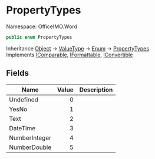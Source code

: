 # PropertyTypes

Namespace: OfficeIMO.Word

```csharp
public enum PropertyTypes
```

Inheritance [Object](https://docs.microsoft.com/en-us/dotnet/api/system.object) → [ValueType](https://docs.microsoft.com/en-us/dotnet/api/system.valuetype) → [Enum](https://docs.microsoft.com/en-us/dotnet/api/system.enum) → [PropertyTypes](./officeimo.word.propertytypes.md)<br>
Implements [IComparable](https://docs.microsoft.com/en-us/dotnet/api/system.icomparable), [IFormattable](https://docs.microsoft.com/en-us/dotnet/api/system.iformattable), [IConvertible](https://docs.microsoft.com/en-us/dotnet/api/system.iconvertible)

## Fields

| Name | Value | Description |
| --- | --: | --- |
| Undefined | 0 |  |
| YesNo | 1 |  |
| Text | 2 |  |
| DateTime | 3 |  |
| NumberInteger | 4 |  |
| NumberDouble | 5 |  |
